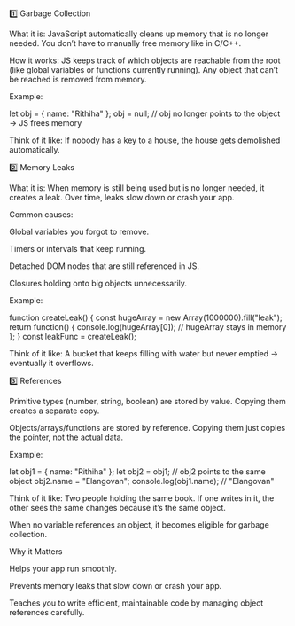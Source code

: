 1️⃣ Garbage Collection

What it is: JavaScript automatically cleans up memory that is no longer needed. You don’t have to manually free memory like in C/C++.

How it works: JS keeps track of which objects are reachable from the root (like global variables or functions currently running). Any object that can’t be reached is removed from memory.

Example:

let obj = { name: "Rithiha" };
obj = null; // obj no longer points to the object → JS frees memory


Think of it like:
If nobody has a key to a house, the house gets demolished automatically.

2️⃣ Memory Leaks

What it is: When memory is still being used but is no longer needed, it creates a leak. Over time, leaks slow down or crash your app.

Common causes:

Global variables you forgot to remove.

Timers or intervals that keep running.

Detached DOM nodes that are still referenced in JS.

Closures holding onto big objects unnecessarily.

Example:

function createLeak() {
  const hugeArray = new Array(1000000).fill("leak");
  return function() {
    console.log(hugeArray[0]); // hugeArray stays in memory
  };
}
const leakFunc = createLeak();


Think of it like:
A bucket that keeps filling with water but never emptied → eventually it overflows.

3️⃣ References

Primitive types (number, string, boolean) are stored by value. Copying them creates a separate copy.

Objects/arrays/functions are stored by reference. Copying them just copies the pointer, not the actual data.

Example:

let obj1 = { name: "Rithiha" };
let obj2 = obj1; // obj2 points to the same object
obj2.name = "Elangovan";
console.log(obj1.name); // "Elangovan"


Think of it like:
Two people holding the same book. If one writes in it, the other sees the same changes because it’s the same object.

When no variable references an object, it becomes eligible for garbage collection.

Why it Matters

Helps your app run smoothly.

Prevents memory leaks that slow down or crash your app.

Teaches you to write efficient, maintainable code by managing object references carefully.
